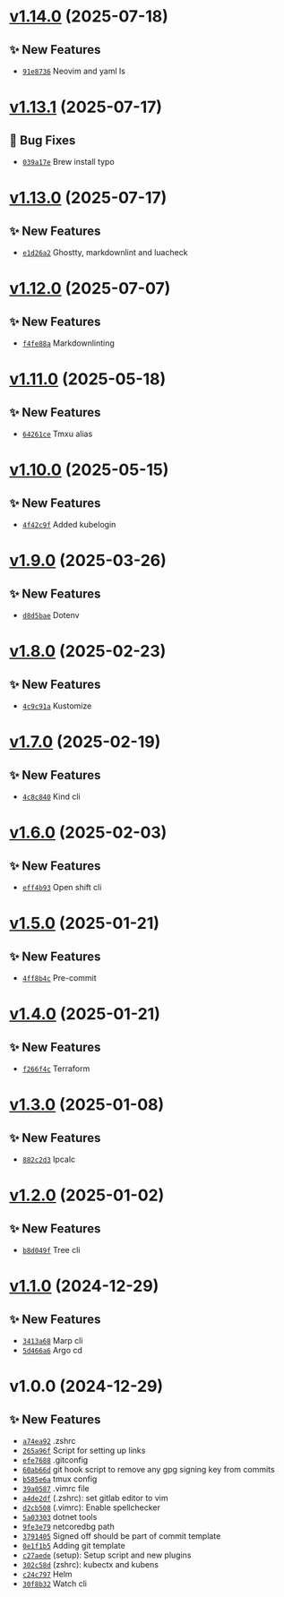 # [v1.14.0](https://github.com/fredrkl/dotfiles/compare/v1.13.1...v1.14.0) (2025-07-18)

## ✨ New Features
- [`91e8736`](https://github.com/fredrkl/dotfiles/commit/91e8736)  Neovim and yaml ls

# [v1.13.1](https://github.com/fredrkl/dotfiles/compare/v1.13.0...v1.13.1) (2025-07-17)

## 🐛 Bug Fixes
- [`039a17e`](https://github.com/fredrkl/dotfiles/commit/039a17e)  Brew install typo

# [v1.13.0](https://github.com/fredrkl/dotfiles/compare/v1.12.0...v1.13.0) (2025-07-17)

## ✨ New Features
- [`e1d26a2`](https://github.com/fredrkl/dotfiles/commit/e1d26a2)  Ghostty, markdownlint and luacheck

# [v1.12.0](https://github.com/fredrkl/dotfiles/compare/v1.11.0...v1.12.0) (2025-07-07)

## ✨ New Features
- [`f4fe88a`](https://github.com/fredrkl/dotfiles/commit/f4fe88a)  Markdownlinting

# [v1.11.0](https://github.com/fredrkl/dotfiles/compare/v1.10.0...v1.11.0) (2025-05-18)

## ✨ New Features
- [`64261ce`](https://github.com/fredrkl/dotfiles/commit/64261ce)  Tmxu alias

# [v1.10.0](https://github.com/fredrkl/dotfiles/compare/v1.9.0...v1.10.0) (2025-05-15)

## ✨ New Features
- [`4f42c9f`](https://github.com/fredrkl/dotfiles/commit/4f42c9f)  Added kubelogin

# [v1.9.0](https://github.com/fredrkl/dotfiles/compare/v1.8.0...v1.9.0) (2025-03-26)

## ✨ New Features
- [`d8d5bae`](https://github.com/fredrkl/dotfiles/commit/d8d5bae)  Dotenv

# [v1.8.0](https://github.com/fredrkl/dotfiles/compare/v1.7.0...v1.8.0) (2025-02-23)

## ✨ New Features
- [`4c9c91a`](https://github.com/fredrkl/dotfiles/commit/4c9c91a)  Kustomize

# [v1.7.0](https://github.com/fredrkl/dotfiles/compare/v1.6.0...v1.7.0) (2025-02-19)

## ✨ New Features
- [`4c8c840`](https://github.com/fredrkl/dotfiles/commit/4c8c840)  Kind cli

# [v1.6.0](https://github.com/fredrkl/dotfiles/compare/v1.5.0...v1.6.0) (2025-02-03)

## ✨ New Features
- [`eff4b93`](https://github.com/fredrkl/dotfiles/commit/eff4b93)  Open shift cli

# [v1.5.0](https://github.com/fredrkl/dotfiles/compare/v1.4.0...v1.5.0) (2025-01-21)

## ✨ New Features
- [`4ff8b4c`](https://github.com/fredrkl/dotfiles/commit/4ff8b4c)  Pre-commit

# [v1.4.0](https://github.com/fredrkl/dotfiles/compare/v1.3.0...v1.4.0) (2025-01-21)

## ✨ New Features
- [`f266f4c`](https://github.com/fredrkl/dotfiles/commit/f266f4c)  Terraform

# [v1.3.0](https://github.com/fredrkl/dotfiles/compare/v1.2.0...v1.3.0) (2025-01-08)

## ✨ New Features
- [`882c2d3`](https://github.com/fredrkl/dotfiles/commit/882c2d3)  Ipcalc

# [v1.2.0](https://github.com/fredrkl/dotfiles/compare/v1.1.0...v1.2.0) (2025-01-02)

## ✨ New Features
- [`b8d049f`](https://github.com/fredrkl/dotfiles/commit/b8d049f)  Tree cli

# [v1.1.0](https://github.com/fredrkl/dotfiles/compare/v1.0.0...v1.1.0) (2024-12-29)

## ✨ New Features
- [`3413a68`](https://github.com/fredrkl/dotfiles/commit/3413a68)  Marp cli 
- [`5d466a6`](https://github.com/fredrkl/dotfiles/commit/5d466a6)  Argo cd

# v1.0.0 (2024-12-29)

## ✨ New Features
- [`a74ea92`](https://github.com/fredrkl/dotfiles/commit/a74ea92)  .zshrc 
- [`265a96f`](https://github.com/fredrkl/dotfiles/commit/265a96f)  Script for setting up links 
- [`efe7688`](https://github.com/fredrkl/dotfiles/commit/efe7688)  .gitconfig 
- [`60ab66d`](https://github.com/fredrkl/dotfiles/commit/60ab66d)  git hook script to remove any gpg signing key from commits 
- [`b585e6a`](https://github.com/fredrkl/dotfiles/commit/b585e6a)  tmux config 
- [`39a0587`](https://github.com/fredrkl/dotfiles/commit/39a0587)  .vimrc file 
- [`a4de2df`](https://github.com/fredrkl/dotfiles/commit/a4de2df) (.zshrc): set gitlab editor to vim 
- [`d2cb508`](https://github.com/fredrkl/dotfiles/commit/d2cb508) (.vimrc): Enable spellchecker 
- [`5a03303`](https://github.com/fredrkl/dotfiles/commit/5a03303)  dotnet tools 
- [`9fe3e79`](https://github.com/fredrkl/dotfiles/commit/9fe3e79)  netcoredbg path 
- [`3791405`](https://github.com/fredrkl/dotfiles/commit/3791405)  Signed off should be part of commit template 
- [`0e1f1b5`](https://github.com/fredrkl/dotfiles/commit/0e1f1b5)  Adding git template 
- [`c27aede`](https://github.com/fredrkl/dotfiles/commit/c27aede)  (setup): Setup script and new plugins 
- [`302c58d`](https://github.com/fredrkl/dotfiles/commit/302c58d)  (zshrc): kubectx and kubens 
- [`c24c797`](https://github.com/fredrkl/dotfiles/commit/c24c797)  Helm 
- [`30f8b32`](https://github.com/fredrkl/dotfiles/commit/30f8b32)  Watch cli
